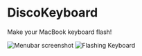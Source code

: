 # DiscoKeyboard
Make your MacBook keyboard flash!

![Menubar screenshot](http://i.imgur.com/HFBfQqy.png)
![Flashing Keyboard](http://i.imgur.com/Eq0IolF.gif)
